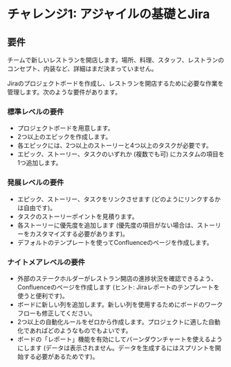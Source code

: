 # チャレンジ1: アジャイルの基礎とJira

## 要件
チームで新しいレストランを開店します。場所、料理、スタッフ、レストランのコンセプト、内装など、詳細はまだ決まっていません。

Jiraのプロジェクトボードを作成し、レストランを開店するために必要な作業を管理します。次のような要件があります。

### 標準レベルの要件
* プロジェクトボードを用意します。
* 2つ以上のエピックを作成します。
* 各エピックには、2つ以上のストーリーと4つ以上のタスクが必要です。
* エピック、ストーリー、タスクのいずれか (複数でも可) にカスタムの項目を1つ追加します。

### 発展レベルの要件
* エピック、ストーリー、タスクをリンクさせます (どのようにリンクするかは自由です)。
* タスクのストーリーポイントを見積ります。
* 各ストーリーに優先度を追加します (優先度の項目がない場合は、ストーリーをカスタマイズする必要があります)。
* デフォルトのテンプレートを使ってConfluenceのページを作成します。

### ナイトメアレベルの要件
* 外部のステークホルダーがレストラン開店の進捗状況を確認できるよう、Confluenceのページを作成します (ヒント: Jiraレポートのテンプレートを使うと便利です)。
* ボードに新しい列を追加します。新しい列を使用するためにボードのワークフローも修正してください。
* 2つ以上の自動化ルールをゼロから作成します。プロジェクトに適した自動化であればどのようなものでもよいです。
* ボードの「レポート」機能を有効にしてバーンダウンチャートを使えるようにします (データは表示されません。データを生成するにはスプリントを開始する必要があるためです)。